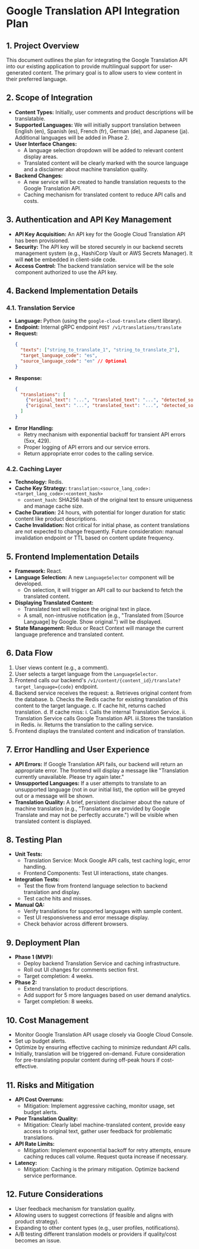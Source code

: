 # Google Translation API Integration Plan

## 1. Project Overview

This document outlines the plan for integrating the Google Translation API into our existing application to provide multilingual support for user-generated content. The primary goal is to allow users to view content in their preferred language.

## 2. Scope of Integration

*   **Content Types:** Initially, user comments and product descriptions will be translatable.
*   **Supported Languages:** We will initially support translation between English (en), Spanish (es), French (fr), German (de), and Japanese (ja). Additional languages will be added in Phase 2.
*   **User Interface Changes:**
    *   A language selection dropdown will be added to relevant content display areas.
    *   Translated content will be clearly marked with the source language and a disclaimer about machine translation quality.
*   **Backend Changes:**
    *   A new service will be created to handle translation requests to the Google Translation API.
    *   Caching mechanism for translated content to reduce API calls and costs.

## 3. Authentication and API Key Management

*   **API Key Acquisition:** An API key for the Google Cloud Translation API has been provisioned.
*   **Security:** The API key will be stored securely in our backend secrets management system (e.g., HashiCorp Vault or AWS Secrets Manager). It will **not** be embedded in client-side code.
*   **Access Control:** The backend translation service will be the sole component authorized to use the API key.

## 4. Backend Implementation Details

### 4.1. Translation Service

*   **Language:** Python (using the `google-cloud-translate` client library).
*   **Endpoint:** Internal gRPC endpoint `POST /v1/translations/translate`
*   **Request:**
    ```json
    {
      "texts": ["string_to_translate_1", "string_to_translate_2"],
      "target_language_code": "es",
      "source_language_code": "en" // Optional
    }
    ```
*   **Response:**
    ```json
    {
      "translations": [
        {"original_text": "...", "translated_text": "...", "detected_source_language_code": "..."},
        {"original_text": "...", "translated_text": "...", "detected_source_language_code": "..."}
      ]
    }
    ```
*   **Error Handling:**
    *   Retry mechanism with exponential backoff for transient API errors (5xx, 429).
    *   Proper logging of API errors and our service errors.
    *   Return appropriate error codes to the calling service.

### 4.2. Caching Layer

*   **Technology:** Redis.
*   **Cache Key Strategy:** `translation:<source_lang_code>:<target_lang_code>:<content_hash>`
    *   `content_hash`: SHA256 hash of the original text to ensure uniqueness and manage cache size.
*   **Cache Duration:** 24 hours, with potential for longer duration for static content like product descriptions.
*   **Cache Invalidation:** Not critical for initial phase, as content translations are not expected to change frequently. Future consideration: manual invalidation endpoint or TTL based on content update frequency.

## 5. Frontend Implementation Details

*   **Framework:** React.
*   **Language Selection:** A new `LanguageSelector` component will be developed.
    *   On selection, it will trigger an API call to our backend to fetch the translated content.
*   **Displaying Translated Content:**
    *   Translated text will replace the original text in place.
    *   A small, non-intrusive notification (e.g., "Translated from [Source Language] by Google. Show original.") will be displayed.
*   **State Management:** Redux or React Context will manage the current language preference and translated content.

## 6. Data Flow

1.  User views content (e.g., a comment).
2.  User selects a target language from the `LanguageSelector`.
3.  Frontend calls our backend's `/v1/content/{content_id}/translate?target_language={code}` endpoint.
4.  Backend service receives the request:
    a.  Retrieves original content from the database.
    b.  Checks the Redis cache for existing translation of this content to the target language.
    c.  If cache hit, returns cached translation.
    d.  If cache miss:
        i.  Calls the internal Translation Service.
        ii. Translation Service calls Google Translation API.
        iii.Stores the translation in Redis.
        iv. Returns the translation to the calling service.
5.  Frontend displays the translated content and indication of translation.

## 7. Error Handling and User Experience

*   **API Errors:** If Google Translation API fails, our backend will return an appropriate error. The frontend will display a message like "Translation currently unavailable. Please try again later."
*   **Unsupported Languages:** If a user attempts to translate to an unsupported language (not in our initial list), the option will be greyed out or a message will be shown.
*   **Translation Quality:** A brief, persistent disclaimer about the nature of machine translation (e.g., "Translations are provided by Google Translate and may not be perfectly accurate.") will be visible when translated content is displayed.

## 8. Testing Plan

*   **Unit Tests:**
    *   Translation Service: Mock Google API calls, test caching logic, error handling.
    *   Frontend Components: Test UI interactions, state changes.
*   **Integration Tests:**
    *   Test the flow from frontend language selection to backend translation and display.
    *   Test cache hits and misses.
*   **Manual QA:**
    *   Verify translations for supported languages with sample content.
    *   Test UI responsiveness and error message display.
    *   Check behavior across different browsers.

## 9. Deployment Plan

*   **Phase 1 (MVP):**
    *   Deploy backend Translation Service and caching infrastructure.
    *   Roll out UI changes for comments section first.
    *   Target completion: 4 weeks.
*   **Phase 2:**
    *   Extend translation to product descriptions.
    *   Add support for 5 more languages based on user demand analytics.
    *   Target completion: 8 weeks.

## 10. Cost Management

*   Monitor Google Translation API usage closely via Google Cloud Console.
*   Set up budget alerts.
*   Optimize by ensuring effective caching to minimize redundant API calls.
*   Initially, translation will be triggered on-demand. Future consideration for pre-translating popular content during off-peak hours if cost-effective.

## 11. Risks and Mitigation

*   **API Cost Overruns:**
    *   Mitigation: Implement aggressive caching, monitor usage, set budget alerts.
*   **Poor Translation Quality:**
    *   Mitigation: Clearly label machine-translated content, provide easy access to original text, gather user feedback for problematic translations.
*   **API Rate Limits:**
    *   Mitigation: Implement exponential backoff for retry attempts, ensure caching reduces call volume. Request quota increase if necessary.
*   **Latency:**
    *   Mitigation: Caching is the primary mitigation. Optimize backend service performance.

## 12. Future Considerations

*   User feedback mechanism for translation quality.
*   Allowing users to suggest corrections (if feasible and aligns with product strategy).
*   Expanding to other content types (e.g., user profiles, notifications).
*   A/B testing different translation models or providers if quality/cost becomes an issue.
```
